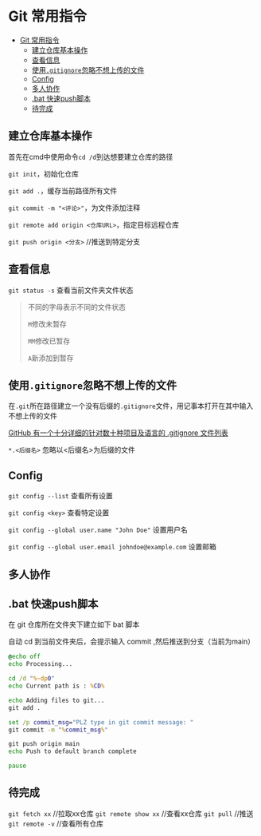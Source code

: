# Git 常用指令

- [Git 常用指令](#git-常用指令)
  - [建立仓库基本操作](#建立仓库基本操作)
  - [查看信息](#查看信息)
  - [使用``.gitignore``忽略不想上传的文件](#使用gitignore忽略不想上传的文件)
  - [Config](#config)
  - [多人协作](#多人协作)
  - [.bat 快速push脚本](#bat-快速push脚本)
  - [待完成](#待完成)


## 建立仓库基本操作

首先在cmd中使用命令``cd /d``到达想要建立仓库的路径  

``git init``，初始化仓库  

``git add .``，缓存当前路径所有文件

``git commit -m "<评论>"``，为文件添加注释

``git remote add origin <仓库URL>``，指定目标远程仓库

``git push origin <分支>`` //推送到特定分支

## 查看信息

``git status -s`` 查看当前文件夹文件状态
> 不同的字母表示不同的文件状态  
> 
> ``M``修改未暂存
>
> ``MM``修改已暂存
>
> ``A``新添加到暂存

## 使用``.gitignore``忽略不想上传的文件

在``.git``所在路径建立一个没有后缀的``.gitignore``文件，用记事本打开在其中输入不想上传的文件

[GitHub 有一个十分详细的针对数十种项目及语言的 .gitignore 文件列表](https://github.com/github/gitignore)

``*.<后缀名>`` 忽略以<后缀名>为后缀的文件

## Config

``git config --list`` 查看所有设置

``git config <key>``  查看特定设置

``git config --global user.name "John Doe"``  设置用户名

``git config --global user.email johndoe@example.com`` 设置邮箱

## 多人协作

## .bat 快速push脚本

在 git 仓库所在文件夹下建立如下 bat 脚本

自动 cd 到当前文件夹后，会提示输入 commit ,然后推送到分支（当前为main）

```bat
@echo off
echo Processing...

cd /d "%~dp0"
echo Current path is : %CD%

echo Adding files to git...
git add .

set /p commit_msg="PLZ type in git commit message: "
git commit -m "%commit_msg%"

git push origin main
echo Push to default branch complete

pause
```

## 待完成

``git fetch xx`` //拉取xx仓库
``git remote show xx`` //查看xx仓库
``git pull`` //推送
``git remote -v`` //查看所有仓库